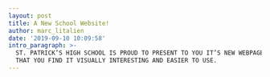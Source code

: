 ```yaml
---
layout: post
title: A New School Website!
author: marc_litalien
date: '2019-09-10 10:09:58'
intro_paragraph: >-
  ST. PATRICK’S HIGH SCHOOL IS PROUD TO PRESENT TO YOU IT’S NEW WEBPAGE. WE HOPE
  THAT YOU FIND IT VISUALLY INTERESTING AND EASIER TO USE.
---
```


